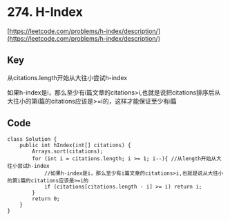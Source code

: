 # 274. H-Index
[https://leetcode.com/problems/h-index/description/](https://leetcode.com/problems/h-index/description/)

## Key
从citations.length开始从大往小尝试h-index

如果h-index是i，那么至少有i篇文章的citations>i,也就是说把citations排序后从大往小的第i篇的citations应该是>=i的，这样才能保证至少有i篇

## Code
```
class Solution {
    public int hIndex(int[] citations) {
        Arrays.sort(citations);
        for (int i = citations.length; i >= 1; i--){ //从length开始从大往小尝试h-index
            //如果h-index是i，那么至少有i篇文章的citations>i,也就是说从大往小的第i篇的citations应该是>=i的
            if (citations[citations.length - i] >= i) return i;
        }
        return 0;
    }
}
```
